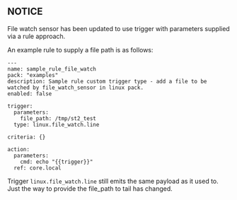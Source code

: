 ## NOTICE

File watch sensor has been updated to use trigger with parameters supplied via a rule approach.

An example rule to supply a file path is as follows:

```
---
name: sample_rule_file_watch
pack: "examples"
description: Sample rule custom trigger type - add a file to be watched by file_watch_sensor in linux pack.
enabled: false

trigger:
  parameters:
    file_path: /tmp/st2_test
  type: linux.file_watch.line

criteria: {}

action:
  parameters:
    cmd: echo "{{trigger}}"
  ref: core.local

```

Trigger ``linux.file_watch.line`` still emits the same payload as it used to.
Just the way to provide the file_path to tail has changed.
